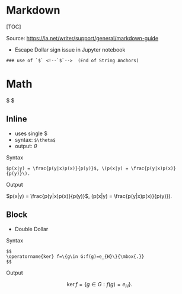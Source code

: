 # Markdown

[TOC]

Source: https://ia.net/writer/support/general/markdown-guide

- Escape Dollar sign issue in Jupyter notebook
```
### use of `$` <!--`$`-->  (End of String Anchors)
```

# Math

<span>$ $</span>

## Inline
- uses single \$
- syntax: `$\theta$`
- output: $\theta$


Syntax

```
$p(x|y) = \frac{p(y|x)p(x)}{p(y)}$, \(p(x|y) = \frac{p(y|x)p(x)}{p(y)}\).
```

Output

$p(x|y) = \frac{p(y|x)p(x)}{p(y)}$, \(p(x|y) = \frac{p(y|x)p(x)}{p(y)}\).


## Block
- Double Dollar

Syntax

```
$$
\operatorname{ker} f=\{g\in G:f(g)=e_{H}\}{\mbox{.}}
$$
```

Output

$$
\operatorname{ker} f=\{g\in G:f(g)=e_{H}\}{\mbox{.}}
$$


